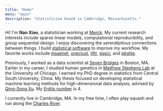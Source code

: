 ```yaml
---
title: "Home"
menu: "main"
description: "Statistician based in Cambridge, Massachusetts."
---
```


Hi! I'm **Nan Xiao**, a statistician working at [Merck](https://www.merck.com/).
My current research interests include sparse linear models,
computational reproducibility, and group sequential design.
I enjoy discovering the serendipitous connections between things.
I build [statistical software](https://nanx.me/software/) to improve my workflow.
My favorite works include [msaenet](https://nanx.me/msaenet/), [oneclust](https://nanx.me/oneclust/), [liftr](https://liftr.me/), [ggsci](https://nanx.me/ggsci/), and [pkglite](https://merck.github.io/pkglite/).

Previously, I worked as a data scientist at [Seven Bridges](https://www.sevenbridges.com/) in Boston, MA.
Earlier in my career, I studied human genetics in [Matthew Stephens Lab](https://stephenslab.uchicago.edu/) at the University of Chicago.
I earned my PhD degree in statistics from Central South University, China.
My thesis focused on developing statistical machine learning methods for high-dimensional data analysis,
advised by [Qing-Song Xu](https://scholar.google.com/citations?user=b98MXiYAAAAJ&hl=en).
My [Erdős number](https://mathscinet.ams.org/mathscinet/collaborationFiltered.html?group_target=189017&group_source=1129576) is 4.

I currently live in Cambridge, MA.
In my free time, I often play squash and run along the [Charles River](https://unsplash.com/photos/Npxns5Xj2YQ).
